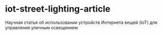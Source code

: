 # iot-street-lighting-article
Научная статья об использовании устройств Интернета вещей (IoT) для управления уличным освещением
